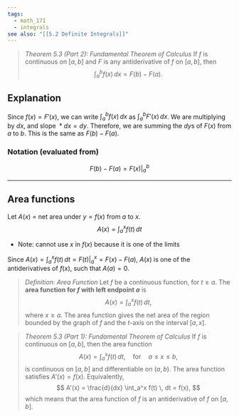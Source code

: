 ```yaml
---
tags:
  - math_171
  - integrals
see also: "[[5.2 Definite Integrals]]"
---
```


> *Theorem 5.3 (Part 2): Fundamental Theorem of Calculus*
> If $f$ is continuous on $[a, b]$ and $F$ is any antiderivative of $f$ on $[a, b]$, then
> $$ \int_a^b f(x) \, dx = F(b) - F(a). $$

## Explanation

Since $f(x) = F'(x)$, we can write $\int_a^b f(x) \, dx$ as $\int_a^b F'(x) \, dx$.
We are multiplying by $dx$, and $\text{slope } * dx = dy$.
Therefore, we are summing the $dy$s of $F(x)$ from $a$ to $b$.
This is the same as $F(b) - F(a)$.

### Notation (evaluated from)

$$ F(b) - F(a) = F(x) \Big|_a^b $$

---

## Area functions

Let $A(x)$ = net area under $y = f(x)$ from $a$ to $x$.
$$ A(x) = \int_a^x f(t) \, dt $$

- Note: cannot use $x$ in $f(x)$ because it is one of the limits

Since $A(x) = \int_a^x f(t) \, dt = F(t) \Big|_a^x = F(x) - F(a)$, $A(x)$ is one of the antiderivatives of $f(x)$, such that $A(a) = 0$.

> *Definition: Area Function*
> Let $f$ be a continuous function, for $t \geq a$. The **area function for $f$ with left endpoint $a$** is
> $$ A(x) = \int_a^x f(t) \, dt, $$
> where $x \geq a$. The area function gives the net area of the region bounded by the graph of $f$ and the $t$-axis on the interval $[a, x]$.

> *Theorem 5.3 (Part 1): Fundamental Theorem of Calculus*
> If $f$ is continuous on $[a, b]$, then the area function
> $$ A(x) = \int_a^x f(t) \, dt, \quad \text{for} \quad a \leq x \leq b, $$
> is continuous on $[a, b]$ and differentiable on $(a, b)$. The area function satisfies $A'(x) = f(x)$. Equivalently,
> $$ A'(x) = \frac{d}{dx} \int_a^x f(t) \, dt = f(x), $$
> which means that the area function of $f$ is an antiderivative of $f$ on $[a, b]$.